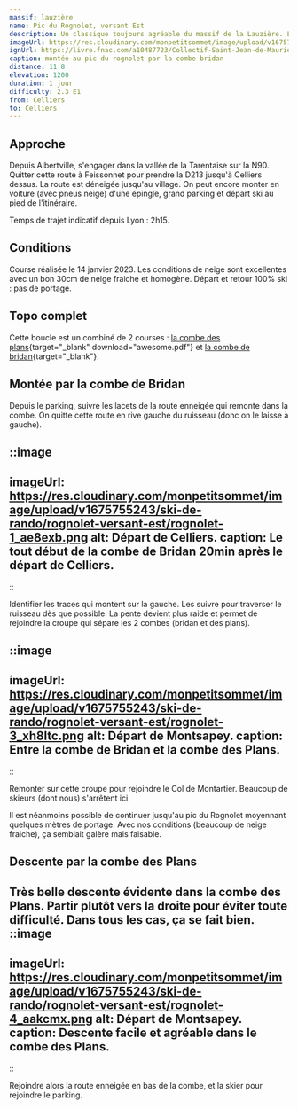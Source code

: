 ```yaml
---
massif: lauzière
name: Pic du Rognolet, versant Est
description: Un classique toujours agréable du massif de la Lauzière. Lorsque les conditions sont bonnes, cette course offre du très bon ski dans des vallons larges et dégagés. 
imageUrl: https://res.cloudinary.com/monpetitsommet/image/upload/v1675755243/ski-de-rando/rognolet-versant-est/rognolet-2_xe6iay.png
ignUrl: https://livre.fnac.com/a10487723/Collectif-Saint-Jean-de-Maurienne
caption: montée au pic du rognolet par la combe bridan
distance: 11.8
elevation: 1200
duration: 1 jour
difficulty: 2.3 E1
from: Celliers
to: Celliers
---
```


## Approche
Depuis Albertville, s'engager dans la vallée de la Tarentaise sur la N90. Quitter cette route à Feissonnet pour prendre la D213 jusqu'à Celliers dessus. La route est déneigée jusqu'au village. On peut encore monter en voiture (avec pneus neige) d'une épingle, grand parking et départ ski au pied de l'itinéraire.

Temps de trajet indicatif depuis Lyon : 2h15.

## Conditions
Course réalisée le 14 janvier 2023. Les conditions de neige sont excellentes avec un bon 30cm de neige fraiche et homogène. Départ et retour 100% ski : pas de portage.

## Topo complet
Cette boucle est un combiné de 2 courses : [la combe des plans](https://www.camptocamp.org/routes/50269/fr/pic-du-rognolet-versant-se-par-la-combe-des-plans){target="_blank" download="awesome.pdf"} et [la combe de bridan](https://www.camptocamp.org/routes/45735/fr/pic-du-rognolet-versant-se-par-la-combe-du-bridan){target="_blank"}.

## Montée par la combe de Bridan

Depuis le parking, suivre les lacets de la route enneigée qui remonte dans la combe. On quitte cette route en rive gauche du ruisseau (donc on le laisse à gauche).


::image
---
imageUrl: https://res.cloudinary.com/monpetitsommet/image/upload/v1675755243/ski-de-rando/rognolet-versant-est/rognolet-1_ae8exb.png
alt: Départ de Celliers.
caption: Le tout début de la combe de Bridan 20min après le départ de Celliers.
---
::

Identifier les traces qui montent sur la gauche. Les suivre pour traverser le ruisseau dès que possible. La pente devient plus raide et permet de rejoindre la croupe qui sépare les 2 combes (bridan et des plans).

::image
---
imageUrl: https://res.cloudinary.com/monpetitsommet/image/upload/v1675755243/ski-de-rando/rognolet-versant-est/rognolet-3_xh8ltc.png
alt: Départ de Montsapey.
caption: Entre la combe de Bridan et la combe des Plans.
---
::

Remonter sur cette croupe pour rejoindre le Col de Montartier. Beaucoup de skieurs (dont nous) s'arrêtent ici.

Il est néanmoins possible de continuer jusqu'au pic du Rognolet moyennant quelques mètres de portage. Avec nos conditions (beaucoup de neige fraiche), ça semblait galère mais faisable.
## Descente par la combe des Plans

Très belle descente évidente dans la combe des Plans. Partir plutôt vers la droite pour éviter toute difficulté. Dans tous les cas, ça se fait bien.
::image
---
imageUrl: https://res.cloudinary.com/monpetitsommet/image/upload/v1675755243/ski-de-rando/rognolet-versant-est/rognolet-4_aakcmx.png
alt: Départ de Montsapey.
caption: Descente facile et agréable dans le combe des Plans.
---
::

Rejoindre alors la route enneigée en bas de la combe, et la skier pour rejoindre le parking. 
